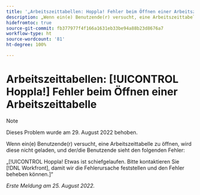 ```yaml
---
title: '„Arbeitszeittabellen: Hoppla! Fehler beim Öffnen einer Arbeitszeittabelle“'
description: „Wenn ein(e) Benutzende(r) versucht, eine Arbeitszeittabelle zu öffnen, wird diese nicht geladen, und der/die Benutzende sieht den [!UICONTROL Hoppla]-Fehler.“
hidefromtoc: true
source-git-commit: fb377977f4f166a1631eb33be94a88b23d8676a7
workflow-type: ht
source-wordcount: '81'
ht-degree: 100%

---
```



# Arbeitszeittabellen: [!UICONTROL Hoppla!] Fehler beim Öffnen einer Arbeitszeittabelle

>[!NOTE]
>
>Dieses Problem wurde am 29. August 2022 behoben.

Wenn ein(e) Benutzende(r) versucht, eine Arbeitszeittabelle zu öffnen, wird diese nicht geladen, und der/die Benutzende sieht den folgenden Fehler:

„[!UICONTROL Hoppla! Etwas ist schiefgelaufen. Bitte kontaktieren Sie [!DNL Workfront], damit wir die Fehlerursache feststellen und den Fehler beheben können.]“

_Erste Meldung am 25. August 2022._

